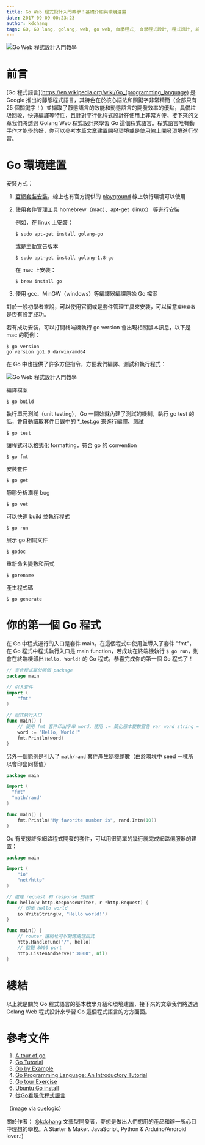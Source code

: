 ```yaml
---
title: Go Web 程式設計入門教學：基礎介紹與環境建置
date: 2017-09-09 00:23:23
author: kdchang
tags: GO, GO lang, golang, web, go web, 自學程式, 自學程式設計, 程式設計, 線上自學, coding, coder, programming, computer, computer science, code, 電腦科學, 學寫程式, 學程式
---
```


![Go Web 程式設計入門教學](/img/kdchang/logo.png)

# 前言
[Go 程式語言](https://en.wikipedia.org/wiki/Go_(programming_language) 是 Google 推出的靜態程式語言，其特色在於核心語法和關鍵字非常精簡（全部只有 25 個關鍵字！）並擷取了靜態語言的效能和動態語言的開發效率的優點，具備垃圾回收、快速編譯等特性，且針對平行化程式設計在使用上非常方便。接下來的文章我們將透過 Golang Web 程式設計來學習 Go 這個程式語言。程式語言唯有動手作才能學的好，你可以參考本篇文章建置開發環境或是[使用線上開發環境](https://play.golang.org/)進行學習。

# Go 環境建置

安裝方式：
1. [官網套裝安裝](https://golang.org/)，線上也有官方提供的 [playground](https://play.golang.org/) 線上執行環境可以使用
2. 使用套件管理工具 homebrew（mac）、apt-get（linux） 等進行安裝

    例如，在 linux 上安裝：

    ```
    $ sudo apt-get install golang-go
    ```

    或是主動宣告版本

    ```
    $ sudo apt-get install golang-1.8-go
    ```

    在 mac 上安裝：

    ```
    $ brew install go
    ```

3. 使用 gcc、MinGW（windows）等編譯器編譯原始 Go 檔案

對於一般初學者來說，可以使用官網或是套件管理工具來安裝，可以留意`環境變數`是否有設定成功。

若有成功安裝，可以打開終端機執行 go version 會出現相關版本訊息，以下是 mac 的範例：

```
$ go version
go version go1.9 darwin/amd64
```

在 Go 中也提供了許多方便指令，方便我們編譯、測試和執行程式：

![Go Web 程式設計入門教學](/images/golang101/go-command.png)

編譯檔案
```
$ go build
```

執行單元測試（unit testing），Go 一開始就內建了測試的機制，執行 go test 的話，會自動讀取套件目錄中的 *_test.go 來進行編譯、測試
```
$ go test
```

讓程式可以格式化 formatting，符合 go 的 convention
```
$ go fmt
```

安裝套件
```
$ go get
```

靜態分析潛在 bug
```
$ go vet
```

可以快速 build 並執行程式
```
$ go run
```

展示 go 相關文件
```
$ godoc
```

重新命名變數和函式
```
$ gorename
```

產生程式碼
```
$ go generate
```

# 你的第一個 Go 程式

在 Go 中程式運行的入口是套件 main。在這個程式中使用並導入了套件 "fmt"，在 Go 程式中程式執行入口是 main function，若成功在終端機執行 `$ go run`，則會在終端機印出 `Hello, World!` 的 Go 程式，恭喜完成你的第一個 Go 程式了！

```go
// 宣告程式屬於哪個 package
package main

// 引入套件
import (
    "fmt"
)

// 程式執行入口
func main() {
    // 使用 fmt 套件印出字串 word，使用 := 簡化原本變數宣告 var word string = "Hello, World!"
    word := "Hello, World!"
    fmt.Println(word)
} 
```

另外一個範例是引入了 `math/rand` 套件產生隨機整數（由於環境中 seed 一樣所以會印出同樣值）

```go
package main

import (
  "fmt"
  "math/rand"
)

func main() {
	fmt.Println("My favorite number is", rand.Intn(10))
}
```

Go 有支援許多網路程式開發的套件，可以用很簡單的幾行就完成網路伺服器的建置：

```go
package main

import (
    "io"
    "net/http"
)

// 處理 request 和 response 的函式
func hello(w http.ResponseWriter, r *http.Request) {
    // 印出 hello world
    io.WriteString(w, "Hello world!")
}

func main() {
    // router 讓網址可以對應處理函式
    http.HandleFunc("/", hello)
    // 監聽 8000 port
    http.ListenAndServe(":8000", nil)
}
```

# 總結
以上就是關於 Go 程式語言的基本教學介紹和環境建置，接下來的文章我們將透過 Golang Web 程式設計來學習 Go 這個程式語言的方方面面。

# 參考文件
1. [A tour of go](https://tour.golang.org/welcome/1)
2. [Go Tutorial](https://www.tutorialspoint.com/go/)
3. [Go by Example](https://gobyexample.com/)
4. [Go Programming Language: An Introductory Tutorial](https://www.toptal.com/go/go-programming-a-step-by-step-introductory-tutorial)
5. [Go tour Exercise](https://github.com/davidhoo/go-tour)
6. [Ubuntu Go install](https://github.com/golang/go/wiki/Ubuntu)
7. [從Go看現代程式語言](http://www.ithome.com.tw/voice/99698)

（image via [cuelogic](http://www.cuelogic.com/blog/wp-content/uploads/2017/06/go_lang1.png)）

關於作者：
[@kdchang](http://blog.kdchang.cc) 文藝型開發者，夢想是做出人們想用的產品和辦一所心目中理想的學校。A Starter & Maker. JavaScript, Python & Arduino/Android lover.:) 
